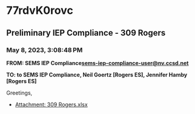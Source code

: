 # 77rdvK0rovc
## Preliminary IEP Compliance - 309 Rogers
### May 8, 2023, 3:08:48 PM
**FROM: SEMS IEP Compliance<sems-iep-compliance-user@nv.ccsd.net>**

**TO: to SEMS IEP Compliance, Neil Goertz [Rogers ES], Jennifer Hamby [Rogers ES]**


Greetings, 





* [Attachment: 309 Rogers.xlsx](77rdvK0rovc-attachment-1.xlsx)

